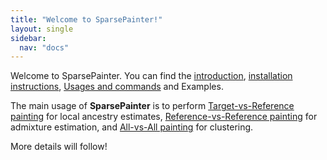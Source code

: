 ```yaml
---
title: "Welcome to SparsePainter!"
layout: single
sidebar:
  nav: "docs"
---
```


Welcome to SparsePainter. You can find the [introduction](https://sparsepainter.github.io/), 
[installation instructions](https://sparsepainter.github.io/Installation.html), 
[Usages and commands](https://sparsepainter.github.io/Usages.html) and Examples.  

The main usage of **SparsePainter** is to perform [Target-vs-Reference painting](https://sparsepainter.github.io/example/Target-vs-Reference-painting.html) for local ancestry estimates, 
[Reference-vs-Reference painting](https://sparsepainter.github.io/example/Reference-vs-Reference-painting.html) for admixture estimation, and 
[All-vs-All painting](https://sparsepainter.github.io/example/All-vs-All-painting.html) for clustering.

More details will follow!
